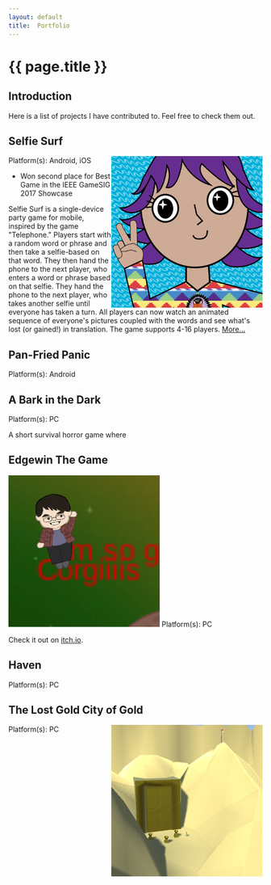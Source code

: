```yaml
---
layout:	default
title:	Portfolio
---
```


# {{ page.title }}

## Introduction
Here is a list of projects I have contributed to. Feel free to check them out.

## Selfie Surf
<img align="right" src="images/selfiesurf0_1.png">
Platform(s): Android, iOS

* Won second place for Best Game in the IEEE GameSIG 2017 Showcase

Selfie Surf is a single-device party game for mobile, inspired by the game "Telephone." Players start with a random word or phrase and then take a selfie-based on that word. They then hand the phone to the next player, who enters a word or phrase based on that selfie. They hand the phone to the next player, who takes another selfie until everyone has taken a turn. All players can now watch an animated sequence of everyone's pictures coupled with the words and see what's lost (or gained!) in translation. The game supports 4-16 players.
[More...](selfiesurf.md)

## Pan-Fried Panic
Platform(s): Android

## A Bark in the Dark
Platform(s): PC

A short survival horror game where 

## Edgewin The Game
<img  src="images/edgewin0.png">
Platform(s): PC

Check it out on [itch.io](https://xuanf1.itch.io/edgewin-the-game).



## Haven
Platform(s): PC

## The Lost Gold City of Gold
<img align="right" src="images/lgcog0.png">
Platform(s): PC

